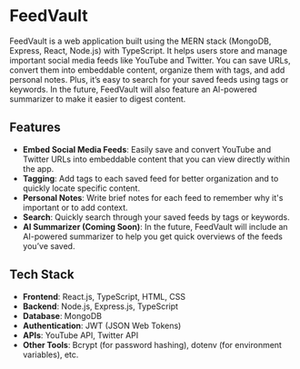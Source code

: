 
# FeedVault

FeedVault is a web application built using the MERN stack (MongoDB, Express, React, Node.js) with TypeScript. It helps users store and manage important social media feeds like YouTube and Twitter. You can save URLs, convert them into embeddable content, organize them with tags, and add personal notes. Plus, it’s easy to search for your saved feeds using tags or keywords. In the future, FeedVault will also feature an AI-powered summarizer to make it easier to digest content.

## Features

- **Embed Social Media Feeds**: Easily save and convert YouTube and Twitter URLs into embeddable content that you can view directly within the app.
- **Tagging**: Add tags to each saved feed for better organization and to quickly locate specific content.
- **Personal Notes**: Write brief notes for each feed to remember why it's important or to add context.
- **Search**: Quickly search through your saved feeds by tags or keywords.
- **AI Summarizer (Coming Soon)**: In the future, FeedVault will include an AI-powered summarizer to help you get quick overviews of the feeds you’ve saved.

## Tech Stack

- **Frontend**: React.js, TypeScript, HTML, CSS
- **Backend**: Node.js, Express.js, TypeScript
- **Database**: MongoDB
- **Authentication**: JWT (JSON Web Tokens)
- **APIs**: YouTube API, Twitter API
- **Other Tools**: Bcrypt (for password hashing), dotenv (for environment variables), etc.

